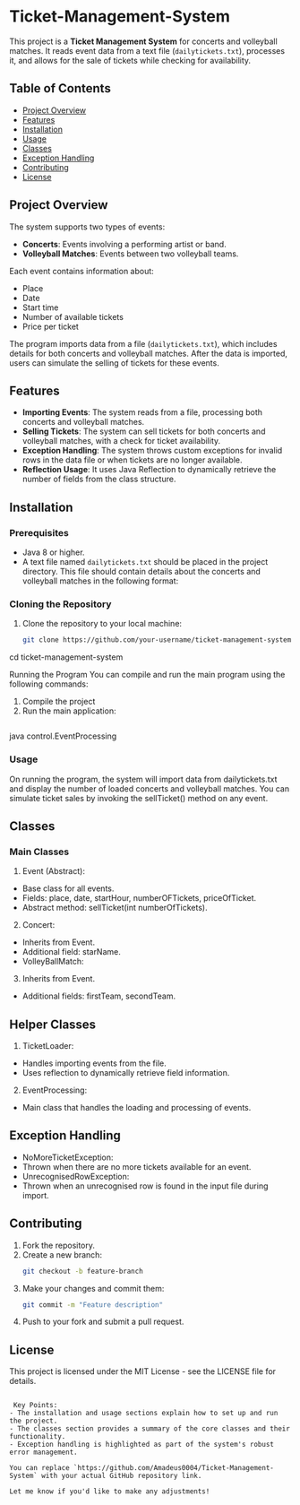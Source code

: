 # Ticket-Management-System
This project is a **Ticket Management System** for concerts and volleyball matches. It reads event data from a text file (`dailytickets.txt`), processes it, and allows for the sale of tickets while checking for availability. 
## Table of Contents

- [Project Overview](#project-overview)
- [Features](#features)
- [Installation](#installation)
- [Usage](#usage)
- [Classes](#classes)
- [Exception Handling](#exception-handling)
- [Contributing](#contributing)
- [License](#license)

## Project Overview

The system supports two types of events:
- **Concerts**: Events involving a performing artist or band.
- **Volleyball Matches**: Events between two volleyball teams.

Each event contains information about:
- Place
- Date
- Start time
- Number of available tickets
- Price per ticket

The program imports data from a file (`dailytickets.txt`), which includes details for both concerts and volleyball matches. After the data is imported, users can simulate the selling of tickets for these events.

## Features

- **Importing Events**: The system reads from a file, processing both concerts and volleyball matches.
- **Selling Tickets**: The system can sell tickets for both concerts and volleyball matches, with a check for ticket availability.
- **Exception Handling**: The system throws custom exceptions for invalid rows in the data file or when tickets are no longer available.
- **Reflection Usage**: It uses Java Reflection to dynamically retrieve the number of fields from the class structure.
  
## Installation

### Prerequisites

- Java 8 or higher.
- A text file named `dailytickets.txt` should be placed in the project directory. This file should contain details about the concerts and volleyball matches in the following format:


### Cloning the Repository

1. Clone the repository to your local machine:
   ```bash
   git clone https://github.com/your-username/ticket-management-system.git
cd ticket-management-system

Running the Program
You can compile and run the main program using the following commands:

1. Compile the project
2. Run the main application:
   ```bash
  java control.EventProcessing

### Usage

On running the program, the system will import data from dailytickets.txt and display the number of loaded concerts and volleyball matches.
You can simulate ticket sales by invoking the sellTicket() method on any event.

## Classes
### Main Classes
1. Event (Abstract):

- Base class for all events.
- Fields: place, date, startHour, numberOFTickets, priceOfTicket.
- Abstract method: sellTicket(int numberOfTickets).

2. Concert:

 - Inherits from Event.
 - Additional field: starName.
 - VolleyBallMatch:

3. Inherits from Event.
 - Additional fields: firstTeam, secondTeam.

## Helper Classes
1. TicketLoader:

- Handles importing events from the file.
- Uses reflection to dynamically retrieve field information.
2. EventProcessing:

- Main class that handles the loading and processing of events.

## Exception Handling
- NoMoreTicketException:
- Thrown when there are no more tickets available for an event.
- UnrecognisedRowException:
- Thrown when an unrecognised row is found in the input file during import.

## Contributing
1. Fork the repository.
2. Create a new branch:
   ```bash
   git checkout -b feature-branch
3. Make your changes and commit them:
   ```bash
   git commit -m "Feature description"
4. Push to your fork and submit a pull request.

## License
This project is licensed under the MIT License - see the LICENSE file for details.
```vbnet

 Key Points:
- The installation and usage sections explain how to set up and run the project.
- The classes section provides a summary of the core classes and their functionality.
- Exception handling is highlighted as part of the system's robust error management.

You can replace `https://github.com/Amadeus0004/Ticket-Management-System` with your actual GitHub repository link.

Let me know if you'd like to make any adjustments!

